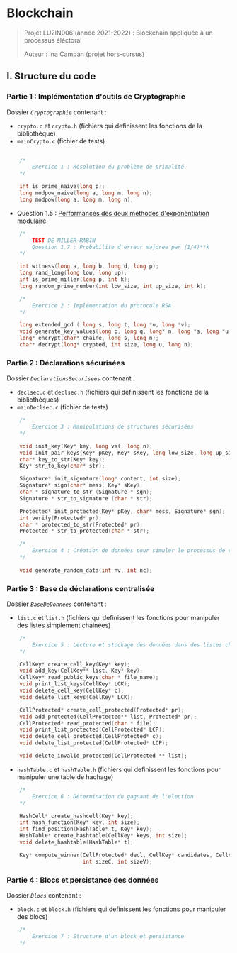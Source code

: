 # Blockchain

> Projet LU2IN006 (année 2021-2022) : Blockchain appliquée à un processus éléctoral
>
> Auteur : Ina Campan (projet hors-cursus)

## I. Structure du code

### Partie 1 : Implémentation d'outils de Cryptographie

Dossier _`Cryptographie`_ contenant :

+ `crypto.c` et `crypto.h` (fichiers qui definissent les fonctions de la bibliothéque)
+ `mainCrypto.c` (fichier de tests)

```c
    
    /*
        Exercice 1 : Résolution du problème de primalité
    */

    int is_prime_naive(long p);
    long modpow_naive(long a, long m, long n);
    long modpow(long a, long m, long n);
```

+ Question 1.5 : [Performances des deux méthodes d'exponentiation modulaire](plot.png)

```c
    /*
        TEST DE MILLER-RABIN
        Question 1.7 : Probabilite d'erreur majoree par (1/4)**k
    */

    int witness(long a, long b, long d, long p);
    long rand_long(long low, long up);
    int is_prime_miller(long p, int k);
    long random_prime_number(int low_size, int up_size, int k);

    /*
        Exercice 2 : Implémentation du protocole RSA
    */

    long extended_gcd ( long s, long t, long *u, long *v);
    void generate_key_values(long p, long q, long* n, long *s, long *u);
    long* encrypt(char* chaine, long s, long n);
    char* decrypt(long* crypted, int size, long u, long n);
```

### Partie 2 : Déclarations sécurisées

Dossier _`DeclarationsSecurisees`_ contenant :

+ `declsec.c` et `declsec.h` (fichiers qui definissent les fonctions de la bibliothéques)
+ `mainDeclsec.c` (fichier de tests)

```c
    /*
        Exercice 3 : Manipulations de structures sécurisées
    */

    void init_key(Key* key, long val, long n);
    void init_pair_keys(Key* pKey, Key* sKey, long low_size, long up_size);
    char* key_to_str(Key* key);
    Key* str_to_key(char* str);

    Signature* init_signature(long* content, int size);
    Signature* sign(char* mess, Key* sKey);
    char * signature_to_str (Signature * sgn);
    Signature * str_to_signature (char * str);

    Protected* init_protected(Key* pKey, char* mess, Signature* sgn);
    int verify(Protected* pr);
    char * protected_to_str(Protected* pr);
    Protected * str_to_protected(char * str);

    /*
        Exercice 4 : Création de données pour simuler le processus de vote
    */
    
    void generate_random_data(int nv, int nc);
```

### Partie 3 : Base de déclarations centralisée

Dossier _`BaseDeDonnees`_ contenant :

+ `list.c` et `list.h` (fichiers qui definissent les fonctions pour manipuler des listes simplement chainées)

```c
    /*
        Exercice 5 : Lecture et stockage des données dans des listes chainées
    */

    CellKey* create_cell_key(Key* key);
    void add_key(CellKey** list, Key* key);
    CellKey* read_public_keys(char * file_name);
    void print_list_keys(CellKey* LCK);
    void delete_cell_key(CellKey* c);
    void delete_list_keys(CellKey* LCK);

    CellProtected* create_cell_protected(Protected* pr);
    void add_protected(CellProtected** list, Protected* pr);
    CellProtected* read_protected(char * file);
    void print_list_protected(CellProtected* LCP);
    void delete_cell_protected(CellProtected* c);
    void delete_list_protected(CellProtected* LCP);

    void delete_invalid_protected(CellProtected ** list);
```

+ `hashTable.c` et `hashTable.h` (fichiers qui definissent les fonctions pour manipuler une table de hachage)

```c
    /*
        Exercice 6 : Détermination du gagnant de l'élection
    */

    HashCell* create_hashcell(Key* key);
    int hash_function(Key* key, int size);
    int find_position(HashTable* t, Key* key);
    HashTable* create_hashtable(CellKey* keys, int size);
    void delete_hashtable(HashTable* t);

    Key* compute_winner(CellProtected* decl, CellKey* candidates, CellKey* voters, 
                        int sizeC, int sizeV);
```

### Partie 4 : Blocs et persistance des données

Dossier _`Blocs`_ contenant :

+ `block.c` et `block.h` (fichiers qui definissent les fonctions pour manipuler des blocs)

```c
    /*
        Exercice 7 : Structure d'un block et persistance
    */


```